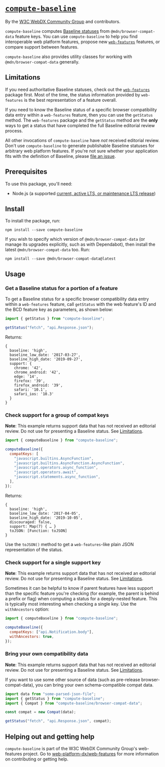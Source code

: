 # [`compute-baseline`](https://github.com/web-platform-dx/web-features/)

By the [W3C WebDX Community Group](https://www.w3.org/community/webdx/) and contributors.

`compute-baseline` computes [Baseline statuses](https://github.com/web-platform-dx/web-features/blob/main/docs/baseline.md) from `@mdn/browser-compat-data` feature keys.
You can use `compute-baseline` to help you find interoperable web platform features, propose new [`web-features`](https://github.com/web-platform-dx/web-features/) features, or compare support between features.

`compute-baseline` also provides utility classes for working with `@mdn/browser-compat-data` generally.

## Limitations

If you need authoritative Baseline statuses, check out the [`web-features`](https://github.com/web-platform-dx/web-features/tree/main/packages/web-features) package first.
Most of the time, the status information provided by `web-features` is the best representation of a feature overall.

If you need to know the Baseline status of a specific browser compatibility data entry within a `web-features` feature, then you can use the `getStatus` method.
The `web-features` package and the `getStatus` method are the **only** ways to get a status that have completed the full Baseline editorial review process.

All other invocations of `compute-baseline` have _not_ received editorial review.
Don't use `compute-baseline` to generate publishable Baseline statuses for arbitrary web platform features.
If you're not sure whether your application fits with the definition of Baseline, please [file an issue](https://github.com/web-platform-dx/web-features/issues/new).

## Prerequisites

To use this package, you'll need:

- Node.js (a supported [current, active LTS, or maintenance LTS release](https://nodejs.org/en/about/previous-releases))

## Install

To install the package, run:

`npm install --save compute-baseline`

If you wish to specify which version of `@mdn/browser-compat-data` (or manage its upgrades explicitly, such as with Dependabot), then install the latest `@mdn/browser-compat-data` too.
Run:

`npm install --save @mdn/browser-compat-data@latest`

## Usage

### Get a Baseline status for a portion of a feature

To get a Baseline status for a specific browser compatibility data entry within a `web-features` feature, call `getStatus` with the web feature's ID and the BCD feature key as parameters, as shown below:

<!-- TODO: replace getStatus("fetch", "api.Response.json") with a call that produces different results than the main feature status, when there is one -->

```javascript
import { getStatus } from "compute-baseline";

getStatus("fetch", "api.Response.json");
```

Returns:

```
{
  baseline: 'high',
  baseline_low_date: '2017-03-27',
  baseline_high_date: '2019-09-27',
  support: {
    chrome: '42',
    chrome_android: '42',
    edge: '14',
    firefox: '39',
    firefox_android: '39',
    safari: '10.1',
    safari_ios: '10.3'
  }
}
```

### Check support for a group of compat keys

**Note**: This example returns support data that has not received an editorial review. Do not use for presenting a Baseline status. See [Limitations](#limitations).

```javascript
import { computeBaseline } from "compute-baseline";

computeBaseline({
  compatKeys: [
    "javascript.builtins.AsyncFunction",
    "javascript.builtins.AsyncFunction.AsyncFunction",
    "javascript.operators.async_function",
    "javascript.operators.await",
    "javascript.statements.async_function",
  ],
});
```

Returns:

```
{
  baseline: 'high',
  baseline_low_date: '2017-04-05',
  baseline_high_date: '2019-10-05',
  discouraged: false,
  support: Map(7) { … }
  toJSON: [Function: toJSON]
}
```

Use the `toJSON()` method to get a `web-features`-like plain JSON representation of the status.

### Check support for a single support key

**Note**: This example returns support data that has not received an editorial review. Do not use for presenting a Baseline status. See [Limitations](#limitations).

Sometimes it can be helpful to know if parent features have less support than the specific feature you're checking (for example, the parent is behind a prefix or flag) when computing a status for a deeply-nested feature.
This is typically most interesting when checking a single key.
Use the `withAncestors` option:

```javascript
import { computeBaseline } from "compute-baseline";

computeBaseline({
  compatKeys: ["api.Notification.body"],
  withAncestors: true,
});
```

### Bring your own compatibility data

**Note**: This example returns support data that has not received an editorial review. Do not use for presenting a Baseline status. See [Limitations](#limitations).

If you want to use some other source of data (such as pre-release browser-compat-data), you can bring your own schema-compatible compat data.

```javascript
import data from "some-parsed-json-file";
import { getStatus } from "compute-baseline";
import { Compat } from "compute-baseline/browser-compat-data";

const compat = new Compat(data);

getStatus("fetch", "api.Response.json", compat);
```

<!-- TODO: API reference -->

## Helping out and getting help

`compute-baseline` is part of the W3C WebDX Community Group's web-features project.
Go to [web-platform-dx/web-features](https://github.com/web-platform-dx/web-features/) for more information on contributing or getting help.
